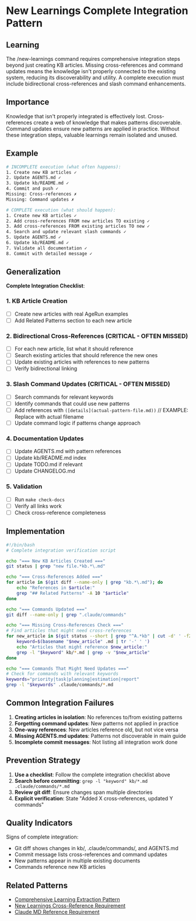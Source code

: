 # New Learnings Complete Integration Pattern

## Learning
The /new-learnings command requires comprehensive integration steps beyond just creating KB articles. Missing cross-references and command updates means the knowledge isn't properly connected to the existing system, reducing its discoverability and utility. A complete execution must include bidirectional cross-references and slash command enhancements.

## Importance
Knowledge that isn't properly integrated is effectively lost. Cross-references create a web of knowledge that makes patterns discoverable. Command updates ensure new patterns are applied in practice. Without these integration steps, valuable learnings remain isolated and unused.

## Example
```bash
# INCOMPLETE execution (what often happens):
1. Create new KB articles ✓
2. Update AGENTS.md ✓
3. Update kb/README.md ✓
4. Commit and push ✓
Missing: Cross-references ✗
Missing: Command updates ✗

# COMPLETE execution (what should happen):
1. Create new KB articles ✓
2. Add cross-references FROM new articles TO existing ✓
3. Add cross-references FROM existing articles TO new ✓
4. Search and update relevant slash commands ✓
5. Update AGENTS.md ✓
6. Update kb/README.md ✓
7. Validate all documentation ✓
8. Commit with detailed message ✓
```

## Generalization
**Complete Integration Checklist**:

### 1. KB Article Creation
- [ ] Create new articles with real AgeRun examples
- [ ] Add Related Patterns section to each new article

### 2. Bidirectional Cross-References (CRITICAL - OFTEN MISSED)
- [ ] For each new article, list what it should reference
- [ ] Search existing articles that should reference the new ones
- [ ] Update existing articles with references to new patterns
- [ ] Verify bidirectional linking

### 3. Slash Command Updates (CRITICAL - OFTEN MISSED)
- [ ] Search commands for relevant keywords
- [ ] Identify commands that could use new patterns
- [ ] Add references with `([details](actual-pattern-file.md))` // EXAMPLE: Replace with actual filename
- [ ] Update command logic if patterns change approach

### 4. Documentation Updates
- [ ] Update AGENTS.md with pattern references
- [ ] Update kb/README.md index
- [ ] Update TODO.md if relevant
- [ ] Update CHANGELOG.md

### 5. Validation
- [ ] Run `make check-docs`
- [ ] Verify all links work
- [ ] Check cross-reference completeness

## Implementation
```bash
#!/bin/bash
# Complete integration verification script

echo "=== New KB Articles Created ==="
git status | grep "new file.*kb.*\.md"

echo "=== Cross-References Added ==="
for article in $(git diff --name-only | grep "kb.*\.md"); do
    echo "References in $article:"
    grep "## Related Patterns" -A 10 "$article"
done

echo "=== Commands Updated ==="
git diff --name-only | grep ".claude/commands"

echo "=== Missing Cross-References Check ==="
# Find articles that might need cross-references
for new_article in $(git status --short | grep "^A.*kb" | cut -d' ' -f2); do
    keyword=$(basename "$new_article" .md | tr '-' ' ')
    echo "Articles that might reference $new_article:"
    grep -l "$keyword" kb/*.md | grep -v "$new_article"
done

echo "=== Commands That Might Need Updates ==="
# Check for commands with relevant keywords
keywords="priority|task|planning|estimation|report"
grep -l "$keywords" .claude/commands/*.md
```

## Common Integration Failures
1. **Creating articles in isolation**: No references to/from existing patterns
2. **Forgetting command updates**: New patterns not applied in practice
3. **One-way references**: New articles reference old, but not vice versa
4. **Missing AGENTS.md updates**: Patterns not discoverable in main guide
5. **Incomplete commit messages**: Not listing all integration work done

## Prevention Strategy
1. **Use a checklist**: Follow the complete integration checklist above
2. **Search before committing**: `grep -l "keyword" kb/*.md .claude/commands/*.md`
3. **Review git diff**: Ensure changes span multiple directories
4. **Explicit verification**: State "Added X cross-references, updated Y commands"

## Quality Indicators
Signs of complete integration:
- Git diff shows changes in kb/, .claude/commands/, and AGENTS.md
- Commit message lists cross-references and command updates
- New patterns appear in multiple existing documents
- Commands reference new KB articles

## Related Patterns
- [Comprehensive Learning Extraction Pattern](comprehensive-learning-extraction-pattern.md)
- [New Learnings Cross-Reference Requirement](new-learnings-cross-reference-requirement.md)
- [Claude MD Reference Requirement](claude-md-reference-requirement.md)
